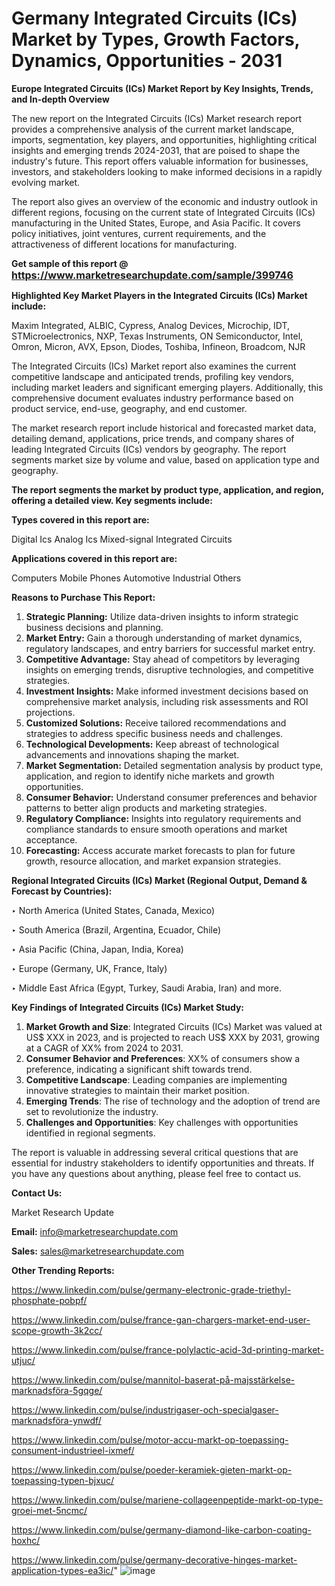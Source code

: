 # Germany Integrated Circuits (ICs) Market by Types, Growth Factors, Dynamics, Opportunities - 2031

<strong>Europe Integrated Circuits (ICs) Market Report by Key Insights, Trends, and In-depth Overview</strong>

The new report on the Integrated Circuits (ICs) Market research report provides a comprehensive analysis of the current market landscape, imports, segmentation, key players, and opportunities, highlighting critical insights and emerging trends 2024-2031,</strong> that are poised to shape the industry's future. This report offers valuable information for businesses, investors, and stakeholders looking to make informed decisions in a rapidly evolving market.

The report also gives an overview of the economic and industry outlook in different regions, focusing on the current state of Integrated Circuits (ICs) manufacturing in the United States, Europe, and Asia Pacific. It covers policy initiatives, joint ventures, current requirements, and the attractiveness of different locations for manufacturing.

<strong>Get sample of this report @ <a href=https://www.marketresearchupdate.com/sample/399746><font size=3 color=#0000ff>https://www.marketresearchupdate.com/sample/399746</font></a></strong>

<strong>Highlighted Key Market Players in the Integrated Circuits (ICs) Market include:</strong>

Maxim Integrated, ALBIC, Cypress, Analog Devices, Microchip, IDT, STMicroelectronics, NXP, Texas Instruments, ON Semiconductor, Intel, Omron, Micron, AVX, Epson, Diodes, Toshiba, Infineon, Broadcom, NJR

The Integrated Circuits (ICs) Market report also examines the current competitive landscape and anticipated trends, profiling key vendors, including market leaders and significant emerging players. Additionally, this comprehensive document evaluates industry performance based on product service, end-use, geography, and end customer.

The market research report include historical and forecasted market data, detailing demand, applications, price trends, and company shares of leading Integrated Circuits (ICs) vendors by geography. The report segments market size by volume and value, based on application type and geography.

<strong>The report segments the market by product type, application, and region, offering a detailed view. Key segments include:</strong>

<strong>Types covered in this report are:</strong>

Digital Ics
Analog Ics
Mixed-signal Integrated Circuits

<strong>Applications covered in this report are:</strong>

Computers
Mobile Phones
Automotive
Industrial
Others

<strong>Reasons to Purchase This Report:</strong>
<ol>
  <li><strong>Strategic Planning:</strong> Utilize data-driven insights to inform strategic business decisions and planning.</li>
  <li><strong>Market Entry:</strong> Gain a thorough understanding of market dynamics, regulatory landscapes, and entry barriers for successful market entry.</li>
  <li><strong>Competitive Advantage:</strong> Stay ahead of competitors by leveraging insights on emerging trends, disruptive technologies, and competitive strategies.</li>
  <li><strong>Investment Insights:</strong> Make informed investment decisions based on comprehensive market analysis, including risk assessments and ROI projections.</li>
  <li><strong>Customized Solutions:</strong> Receive tailored recommendations and strategies to address specific business needs and challenges.</li>
  <li><strong>Technological Developments:</strong> Keep abreast of technological advancements and innovations shaping the market.</li>
  <li><strong>Market Segmentation:</strong> Detailed segmentation analysis by product type, application, and region to identify niche markets and growth opportunities.</li>
  <li><strong>Consumer Behavior:</strong> Understand consumer preferences and behavior patterns to better align products and marketing strategies.</li>
  <li><strong>Regulatory Compliance:</strong> Insights into regulatory requirements and compliance standards to ensure smooth operations and market acceptance.</li>
  <li><strong>Forecasting:</strong> Access accurate market forecasts to plan for future growth, resource allocation, and market expansion strategies.</li>
</ol>

<strong>Regional Integrated Circuits (ICs) Market (Regional Output, Demand &amp; Forecast by Countries):</strong>

‣ North America (United States, Canada, Mexico)

‣ South America (Brazil, Argentina, Ecuador, Chile)

‣ Asia Pacific (China, Japan, India, Korea)

‣ Europe (Germany, UK, France, Italy)

‣ Middle East Africa (Egypt, Turkey, Saudi Arabia, Iran) and more.

<strong>Key Findings of Integrated Circuits (ICs) Market Study:</strong>
<ol>
  <li><strong>Market Growth and Size</strong>: Integrated Circuits (ICs) Market was valued at US$ XXX in 2023, and is projected to reach US$ XXX by 2031, growing at a CAGR of XX% from 2024 to 2031.</li>
  <li><strong>Consumer Behavior and Preferences</strong>: XX% of consumers show a preference, indicating a significant shift towards trend.</li>
  <li><strong>Competitive Landscape</strong>: Leading companies are implementing innovative strategies to maintain their market position.</li>
  <li><strong>Emerging Trends</strong>: The rise of technology and the adoption of trend are set to revolutionize the industry.</li>
  <li><strong>Challenges and Opportunities</strong>: Key challenges with opportunities identified in regional segments.</li>
</ol>

The report is valuable in addressing several critical questions that are essential for industry stakeholders to identify opportunities and threats. If you have any questions about anything, please feel free to contact us.

<strong>Contact Us:</strong>

Market Research Update

<strong>Email:</strong> info@marketresearchupdate.com

<strong>Sales:</strong> sales@marketresearchupdate.com

<strong>Other Trending Reports:</strong>

<a href=https://www.linkedin.com/pulse/germany-electronic-grade-triethyl-phosphate-pobpf/>https://www.linkedin.com/pulse/germany-electronic-grade-triethyl-phosphate-pobpf/</a>

<a href=https://www.linkedin.com/pulse/france-gan-chargers-market-end-user-scope-growth-3k2cc/>https://www.linkedin.com/pulse/france-gan-chargers-market-end-user-scope-growth-3k2cc/</a>

<a href=https://www.linkedin.com/pulse/france-polylactic-acid-3d-printing-market-utjuc/>https://www.linkedin.com/pulse/france-polylactic-acid-3d-printing-market-utjuc/</a>

<a href=https://www.linkedin.com/pulse/mannitol-baserat-på-majsstärkelse-marknadsföra-5gqge/>https://www.linkedin.com/pulse/mannitol-baserat-på-majsstärkelse-marknadsföra-5gqge/</a>

<a href=https://www.linkedin.com/pulse/industrigaser-och-specialgaser-marknadsföra-ynwdf/>https://www.linkedin.com/pulse/industrigaser-och-specialgaser-marknadsföra-ynwdf/</a>

<a href=https://www.linkedin.com/pulse/motor-accu-markt-op-toepassing-consument-industrieel-ixmef/>https://www.linkedin.com/pulse/motor-accu-markt-op-toepassing-consument-industrieel-ixmef/</a>

<a href=https://www.linkedin.com/pulse/poeder-keramiek-gieten-markt-op-toepassing-typen-bjxuc/>https://www.linkedin.com/pulse/poeder-keramiek-gieten-markt-op-toepassing-typen-bjxuc/</a>

<a href=https://www.linkedin.com/pulse/mariene-collageenpeptide-markt-op-type-groei-met-5ncmc/>https://www.linkedin.com/pulse/mariene-collageenpeptide-markt-op-type-groei-met-5ncmc/</a>

<a href=https://www.linkedin.com/pulse/germany-diamond-like-carbon-coating-hoxhc/>https://www.linkedin.com/pulse/germany-diamond-like-carbon-coating-hoxhc/</a>

<a href=https://www.linkedin.com/pulse/germany-decorative-hinges-market-application-types-ea3ic/>https://www.linkedin.com/pulse/germany-decorative-hinges-market-application-types-ea3ic/</a>"
![image](https://github.com/user-attachments/assets/2fa2df71-5edd-4b61-8741-e4e2dcaf1698)
